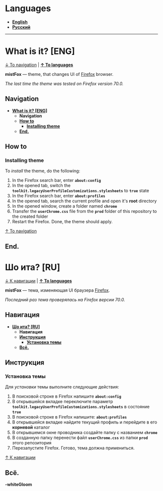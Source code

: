 # Languages
* **[English](#what-is-it-eng "English")**
* **[Русский](#шо-ита-ru "Русский")**

------------


# What is it? [ENG]

[↓ To navigation](#Navigation "↓ To navigation") | **[↑ To languages](#languages "↑ To languages")**


**mistFox** — theme, that changes UI of [Firefox](https://www.mozilla.org/en-US/firefox/new/ "Firefox") browser.

*The last time the theme was tested on Firefox version 70.0.*


## Navigation

* **[What is it? [ENG]](#what-is-it-eng "What is it? [ENG]")**
	- **Navigation**
	- **[How to](#how-to "How to")**
		+ **[Installing theme](#installing-theme "Installing theme")**
	- **[End.](#end "End.")**


## How to

### Installing theme

To *install* the theme, do the following:

1. In the Firefox search bar, enter **`about:config`**
2. In the opened tab, switch the **`toolkit.legacyUserProfileCustomizations.stylesheets`** to **`true`** state
3. In the Firefox search bar, enter **`about:profiles`**
4. In the opened tab, search the current profile and open it's **root** directory
5. In the opened window, create a folder named **`chrome`**
6. Transfer the **`userChrome.css`** file from the **`prod`** folder of this repository to the created folder
7. Restart the Firefox. Done, the theme should apply.

[↑ To navigation](#Navigation "↑ To navigation")

## End.



# Шо ита? [RU]

[↓ К навигации](#Навигация "↓ К навигации") | **[↑ To languages](#languages "↑ To languages")**

**mistFox** — тема, изменяющая UI браузера [Firefox](https://www.mozilla.org/ru/firefox/new/ "Firefox").

*Последний раз тема проверялась на Firefox версии 70.0.*


## Навигация

* **[Шо ита? [RU]](#шо-ита-ru "Шо ита? [RU]")**
	- **Навигация**
	- **[Инструкция](#инструкция "Инструкция")**
		+ **[Установка темы](#установка-темы "Установка темы")**
	- **[Всё.](#всё "End.")**


## Инструкция

### Установка темы

Для *установки* темы выполните следующие действия:

1. В поисковой строке в Firefox напишите **`about:config`**
2. В открывшейся вкладке переключите параметр **`toolkit.legacyUserProfileCustomizations.stylesheets`** в состояние **`true`**
3. В поисковой строке в Firefox напишите: **`about:profiles`**
4. В открывшейся вкладке найдите текущий профиль и перейдите в его **корневой** каталог
5. В открывшемся окне проводника создайте папку с названием **`chrome`**
6. В созданную папку перенести файл **`userChrome.css`** из папки **`prod`** этого репозитория
7. Перезапустите Firefox. Готово, тема должна примениться.

[↑ К навигации](#Навигация "↑ К навигации")

## Всё.
**-whiteGloom**